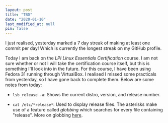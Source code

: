 ```yaml
---
layout: post
title: "TBD"
date: "2020-01-10"
last_modified_at: null
pin: false
---
```


I just realised, yesterday marked a 7 day streak of making at least one commit per day! Which is currently the longest streak on my GitHub profile.

Today I am back on the _LPI Linux Essentials Certification_ course. I am not sure whether or not I will take the certification course itself, but this is something I'll look into in the future. For this course, I have been using Fedora 31 running through VirtualBox. I realised I missed some practicals from yesterday, so I have gone back to complete them. Below are some notes from today:

- `lsb_release -a`: Shows the current distro, version, and release number.

- `cat /etc/*release*`: Used to display release files. The asterisks make use of a feature called _globbing_ which searches for every file containing "release". More on globbing [here](https://linuxhint.com/bash_globbing_tutorial/).
